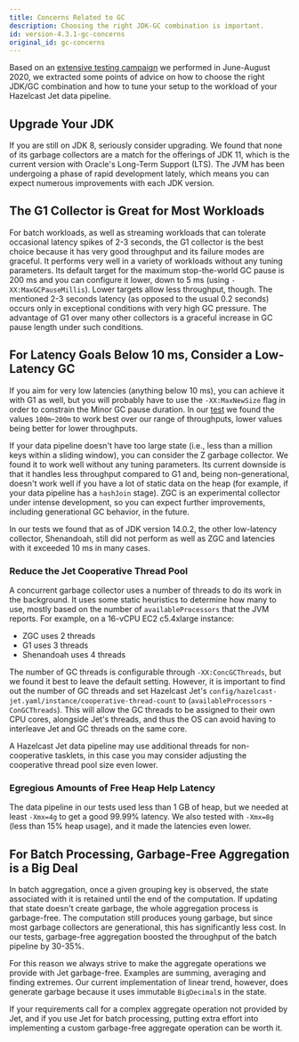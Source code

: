 ```yaml
---
title: Concerns Related to GC
description: Choosing the right JDK-GC combination is important.
id: version-4.3.1-gc-concerns
original_id: gc-concerns
---
```


Based on an [extensive testing
campaign](/blog/2020/06/09/jdk-gc-benchmarks-part1) we performed in
June-August 2020, we extracted some points of advice on how to choose
the right JDK/GC combination and how to tune your setup to the workload
of your Hazelcast Jet data pipeline.

## Upgrade Your JDK

If you are still on JDK 8, seriously consider upgrading. We found that
none of its garbage collectors are a match for the offerings of JDK 11,
which is the current version with Oracle's Long-Term Support (LTS). The
JVM has been undergoing a phase of rapid development lately, which means
you can expect numerous improvements with each JDK version.

## The G1 Collector is Great for Most Workloads

For batch workloads, as well as streaming workloads that can tolerate
occasional latency spikes of 2-3 seconds, the G1 collector is the best
choice because it has very good throughput and its failure modes are
graceful. It performs very well in a variety of workloads without any
tuning parameters. Its default target for the maximum stop-the-world GC
pause is 200 ms and you can configure it lower, down to 5 ms (using
`-XX:MaxGCPauseMillis`). Lower targets allow less throughput, though.
The mentioned 2-3 seconds latency (as opposed to the usual 0.2 seconds)
occurs only in exceptional conditions with very high GC pressure. The
advantage of G1 over many other collectors is a graceful increase in GC
pause length under such conditions.

## For Latency Goals Below 10 ms, Consider a Low-Latency GC

If you aim for very low latencies (anything below 10 ms), you can
achieve it with G1 as well, but you will probably have to use the
`-XX:MaxNewSize` flag in order to constrain the Minor GC pause duration.
In our [test](/blog/2020/08/05/gc-tuning-for-jet) we found the values
`100m`-`200m` to work best over our range of throughputs, lower values
being better for lower throughputs.

If your data pipeline doesn't have too large state (i.e., less than a
million keys within a sliding window), you can consider the Z garbage
collector. We found it to work well without any tuning parameters. Its
current downside is that it handles less throughput compared to G1 and,
being non-generational, doesn't work well if you have a lot of static
data on the heap (for example, if your data pipeline has a `hashJoin`
stage). ZGC is an experimental collector under intense development, so
you can expect further improvements, including generational GC behavior,
in the future.

In our tests we found that as of JDK version 14.0.2, the other
low-latency collector, Shenandoah, still did not perform as well as ZGC
and latencies with it exceeded 10 ms in many cases.

### Reduce the Jet Cooperative Thread Pool

A concurrent garbage collector uses a number of threads to do its work
in the background. It uses some static heuristics to determine how many
to use, mostly based on the number of `availableProcessors` that the JVM
reports. For example, on a 16-vCPU EC2 c5.4xlarge instance:

- ZGC uses 2 threads
- G1 uses 3 threads
- Shenandoah uses 4 threads

The number of GC threads is configurable through `-XX:ConcGCThreads`,
but we found it best to leave the default setting. However, it is
important to find out the number of GC threads and set Hazelcast Jet's
`config/hazelcast-jet.yaml/instance/cooperative-thread-count` to
(`availableProcessors` - `ConGCThreads`). This will allow the GC threads
to be assigned to their own CPU cores, alongside Jet's threads, and thus
the OS can avoid having to interleave Jet and GC threads on the same
core.

A Hazelcast Jet data pipeline may use additional threads for
non-cooperative tasklets, in this case you may consider adjusting the
cooperative thread pool size even lower.

### Egregious Amounts of Free Heap Help Latency

The data pipeline in our tests used less than 1 GB of heap, but we
needed at least `-Xmx=4g` to get a good 99.99% latency. We also tested
with `-Xmx=8g` (less than 15% heap usage), and it made the latencies
even lower.

## For Batch Processing, Garbage-Free Aggregation is a Big Deal

In batch aggregation, once a given grouping key is observed, the state
associated with it is retained until the end of the computation. If
updating that state doesn't create garbage, the whole aggregation
process is garbage-free. The computation still produces young garbage,
but since most garbage collectors are generational, this has
significantly less cost. In our tests, garbage-free aggregation boosted
the throughput of the batch pipeline by 30-35%.

For this reason we always strive to make the aggregate operations we
provide with Jet garbage-free. Examples are summing, averaging and
finding extremes. Our current implementation of linear trend, however,
does generate garbage because it uses immutable `BigDecimal`s in the
state.

If your requirements call for a complex aggregate operation not provided
by Jet, and if you use Jet for batch processing, putting extra effort
into implementing a custom garbage-free aggregate operation can be
worth it.
